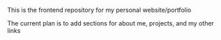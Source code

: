 This is the frontend repository for my personal website/portfolio

The current plan is to add sections for about me, projects, and my other links